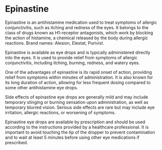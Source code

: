 <!--
source: gpt-3 + jph editing
brands: Alesion, Elestat, Purivist
tags: antihistamines
-->

# Epinastine

Epinastine is an antihistamine medication used to treat symptoms of allergic conjunctivitis, such as itching and redness of the eyes. It belongs to the class of drugs known as H1-receptor antagonists, which work by blocking the action of histamine, a chemical released by the body during allergic reactions. Brand names: Alesion, Elestat, Purivist.

Epinastine is available as eye drops and is typically administered directly into the eyes. It is used to provide relief from symptoms of allergic conjunctivitis, including itching, burning, redness, and watery eyes.

One of the advantages of epinastine is its rapid onset of action, providing relief from symptoms within minutes of administration. It is also known for its long duration of action, allowing for less frequent dosing compared to some other antihistamine eye drops.

Side effects of epinastine eye drops are generally mild and may include temporary stinging or burning sensation upon administration, as well as temporary blurred vision. Serious side effects are rare but may include eye irritation, allergic reactions, or worsening of symptoms.

Epinastine eye drops are available by prescription and should be used according to the instructions provided by a healthcare professional. It is important to avoid touching the tip of the dropper to prevent contamination and to wait at least 5 minutes before using other eye medications if prescribed.
